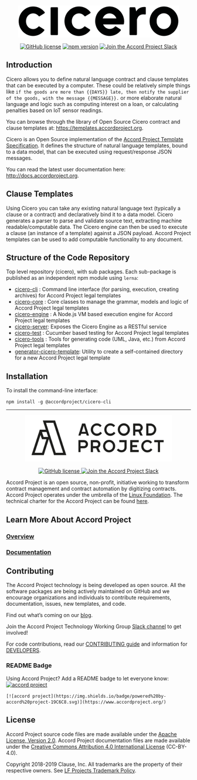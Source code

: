 <p align="center">
  <a href="https://www.accordproject.org/projects/cicero">
    <img src="./cicero.png" alt="Cicero logo">
  </a>
</p>

<p align="center">
  <a href="./LICENSE"><img src="https://img.shields.io/github/license/accordproject/cicero?color=bright-green" alt="GitHub license"></a>
  <a href="https://badge.fury.io/js/%40accordproject%2Fcicero-cli"><img src="https://badge.fury.io/js/%40accordproject%2Fcicero-cli.svg" alt="npm version"></a>
  <a href="https://accord-project-slack-signup.herokuapp.com/">
    <img src="https://img.shields.io/badge/Accord%20Project-Join%20Slack-blue" alt="Join the Accord Project Slack"/>
  </a>
</p>

## Introduction

Cicero allows you to define natural language contract and clause templates that can be executed by a computer. These could be relatively simple things like `if the goods are more than {{DAYS}} late, then notify the supplier of the goods, with the message {{MESSAGE}}.` or more elaborate natural language and logic such as computing interest on a loan, or calculating penalties based on IoT sensor readings.

You can browse through the library of Open Source Cicero contract and clause templates at: https://templates.accordproject.org.

Cicero is an Open Source implementation of the [Accord Project Template Specification][apspec]. It defines the structure of natural language templates, bound to a data model, that can be executed using request/response JSON messages.

You can read the latest user documentation here: http://docs.accordproject.org.

## Clause Templates

Using Cicero you can take any existing natural language text (typically a clause or a contract) and declaratively bind it to a data model. Cicero generates a parser to parse and validate source text, extracting machine readable/computable data. The Cicero engine can then be used to execute a clause (an instance of a template) against a JSON payload. Accord Project templates can be used to add computable functionality to any document.

## Structure of the Code Repository

Top level repository (cicero), with sub packages. Each sub-package is published as an independent npm module using `lerna`:
* [cicero-cli](https://github.com/accordproject/cicero/tree/master/packages/cicero-cli) : Command line interface (for parsing, execution, creating archives) for Accord Project legal templates
* [cicero-core](https://github.com/accordproject/cicero/tree/master/packages/cicero-core) : Core classes to manage the grammar, models and logic of Accord Project legal templates
* [cicero-engine](https://github.com/accordproject/cicero/tree/master/packages/cicero-engine) : A Node.js VM based execution engine for Accord Project legal templates
* [cicero-server](https://github.com/accordproject/cicero/tree/master/packages/cicero-server): Exposes the Cicero Engine as a RESTful service
* [cicero-test](https://github.com/accordproject/cicero/tree/master/packages/cicero-test) : Cucumber based testing for Accord Project legal templates
* [cicero-tools](https://github.com/accordproject/cicero/tree/master/packages/cicero-tools) : Tools for generating code (UML, Java, etc.) from Accord Project legal templates
* [generator-cicero-template](https://github.com/accordproject/cicero/tree/master/packages/generator-cicero-template): Utility to create a self-contained directory for a new Accord Project legal template

## Installation

To install the command-line interface:

```
npm install -g @accordproject/cicero-cli
```

---

<p align="center">
  <a href="https://www.accordproject.org/">
    <img src="assets/APLogo.png" alt="Accord Project Logo" width="400" />
  </a>
</p>

<p align="center">
  <a href="./LICENSE">
    <img src="https://img.shields.io/github/license/accordproject/cicero?color=bright-green" alt="GitHub license">
  </a>
  <a href="https://accord-project-slack-signup.herokuapp.com/">
    <img src="https://img.shields.io/badge/Accord%20Project-Join%20Slack-blue" alt="Join the Accord Project Slack"/>
  </a>
</p>

Accord Project is an open source, non-profit, initiative working to transform contract management and contract automation by digitizing contracts. Accord Project operates under the umbrella of the [Linux Foundation][linuxfound]. The technical charter for the Accord Project can be found [here][charter].

## Learn More About Accord Project

### [Overview][apmain]

### [Documentation][apdoc]

## Contributing

The Accord Project technology is being developed as open source. All the software packages are being actively maintained on GitHub and we encourage organizations and individuals to contribute requirements, documentation, issues, new templates, and code.

Find out what’s coming on our [blog][apblog].

Join the Accord Project Technology Working Group [Slack channel][apslack] to get involved!

For code contributions, read our [CONTRIBUTING guide][contributing] and information for [DEVELOPERS][developers].

### README Badge

Using Accord Project? Add a README badge to let everyone know: [![accord project](https://img.shields.io/badge/powered%20by-accord%20project-19C6C8.svg)](https://www.accordproject.org/)

```
[![accord project](https://img.shields.io/badge/powered%20by-accord%20project-19C6C8.svg)](https://www.accordproject.org/)
```

## License <a name="license"></a>

Accord Project source code files are made available under the [Apache License, Version 2.0][apache].
Accord Project documentation files are made available under the [Creative Commons Attribution 4.0 International License][creativecommons] (CC-BY-4.0).

Copyright 2018-2019 Clause, Inc. All trademarks are the property of their respective owners. See [LF Projects Trademark Policy](https://lfprojects.org/policies/trademark-policy/).

[linuxfound]: https://www.linuxfoundation.org
[charter]: https://github.com/accordproject/governance/blob/master/accord-project-technical-charter.md
[apmain]: https://accordproject.org/ 
[apblog]: https://medium.com/@accordhq
[apdoc]: https://docs.accordproject.org/
[apslack]: https://accord-project-slack-signup.herokuapp.com

[contributing]: https://github.com/accordproject/cicero/blob/master/CONTRIBUTING.md
[developers]: https://github.com/accordproject/cicero/blob/master/DEVELOPERS.md

[apache]: https://github.com/accordproject/cicero/blob/master/LICENSE
[creativecommons]: http://creativecommons.org/licenses/by/4.0/

[apspec]: https://docs.accordproject.org/docs/accordproject-template.html
